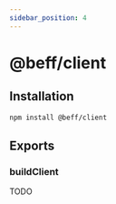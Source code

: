 ```yaml
---
sidebar_position: 4
---
```


# @beff/client

## Installation

```bash
npm install @beff/client
```

## Exports

### buildClient

TODO

